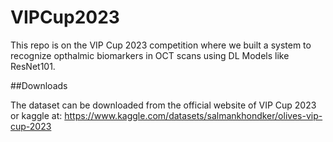 # VIPCup2023
This repo is on the VIP Cup 2023 competition where we built a system to recognize opthalmic biomarkers in OCT scans using DL Models like ResNet101.

##Downloads

The dataset can be downloaded from the official website of VIP Cup 2023 or kaggle at:
https://www.kaggle.com/datasets/salmankhondker/olives-vip-cup-2023
